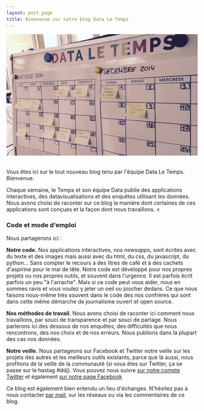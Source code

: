 ```yaml
---
layout: post_page
title: Bienvenue sur notre blog Data Le Temps
---
```


![carte](/img/propos.jpg)<br><br>

Vous êtes ici sur le tout nouveau blog tenu par l'équipe Data Le Temps. Bienvenue. 

Chaque semaine, le Temps et son équipe Data publie des applications interactives, des datavisualisations et des enquêtes utilisant les données. Nous avons choisi de raconter sur ce blog la manière dont certaines de ces applications sont conçues et la façon dont nous travaillons.
<
### Code et mode d'emploi

Nous partagerons ici :

**Notre code.** Nos applications interactives, nos *newsapps*, sont écrites avec du texte et  des images mais aussi avec du html, du css, du javascript, du python... Sans compter le recours à des litres de café et à des cachets d'aspirine pour le mal de tête. Notre code est développé pour nos propres projets ou nos propres outils, et souvent dans l'urgence. Il est parfois écrit parfois un peu "à l'arrache". Mais si ce code peut vous aider, nous en sommes ravis et vous voulez y jeter un oeil ou piocher dedans. Ce que nous faisons nous-même très souvent dans le code des nos confrères qui sont dans cette même démarche de journalisme ouvert et open source. 

**Nos méthodes de travail.** Nous avons choisi de raconter ici comment nous travaillons, par souci de transparence et par souci de partage. Nous parlerons ici des dessous de nos enquêtes, des difficultés que nous rencontrons, des nos choix et de nos erreurs. Nous publions dans la plupart des cas nos données. 

**Notre veille.** Nous partageons sur Facebook et Twitter notre veille sur les projets des autres et les meilleurs outils existants, parce que là aussi, nous profitons de la veille de la communauté (si vous êtes sur Twitter, ça se passe sur le hastag #ddj). Vous pouvez nous suivre [sur notre compte Twitter](http://www.twitter.com/dataletemps) et également [sur notre page Facebook](https://www.facebook.com/pages/Data-Le-Temps/703519386397933?fref=ts)

Ce blog est également bien entendu un lieu d'échanges. N'hésitez pas à nous contacter [par mail](mailto:jean.abbiateci@letemps.ch), sur les réseaux ou via les commentaires de ce blog. 
